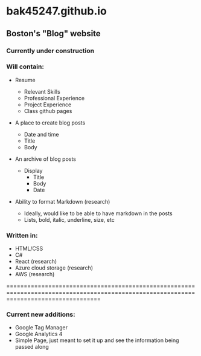 # bak45247.github.io
## Boston's "Blog" website

### Currently under construction

### Will contain:

- Resume
	- Relevant Skills
	- Professional Experience
	- Project Experience
	- Class github pages

- A place to create blog posts
	- Date and time
	- Title
	- Body
- An archive of blog posts
	- Display
		- Title
		- Body
		- Date
- Ability to format Markdown (research)
	- Ideally, would like to be able to have markdown in the posts
	- Lists, bold, italic, underline, size, etc

### Written in:

- HTML/CSS
- C#
- React (research)
- Azure cloud storage (research)
- AWS (research)

=======================================================================================================================================

### Current new additions:

- Google Tag Manager
- Google Analytics 4
- Simple Page, just meant to set it up and see the information being passed along
